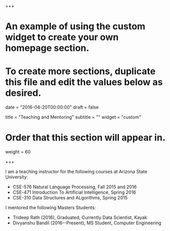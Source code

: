 +++
# An example of using the custom widget to create your own homepage section.
# To create more sections, duplicate this file and edit the values below as desired.

date = "2016-04-20T00:00:00"
draft = false

title = "Teaching and Mentoring"
subtitle = ""
widget = "custom"

# Order that this section will appear in.
weight = 60

+++

I am a teaching instructor for the following courses at Arizona State University:

- CSE-576 Natural Language Processing, Fall 2015 and 2016
- CSE-471 Introduction To Artificial Intelligence, Spring 2016
- CSE-310 Data Structures and ALgorithms, Spring 2015

I mentored the following Masters Students:

- Trideep Rath (2016), Graduated, Currently Data Scientist, Kayak
- Divyanshu Bandil (2016--Present), MS Student, Computer Engineering
